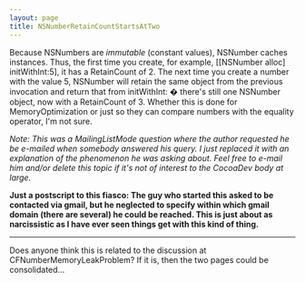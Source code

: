```yaml
---
layout: page
title: NSNumberRetainCountStartsAtTwo
---
```


Because NSNumbers are *immutable* (constant values), NSNumber caches instances. Thus, the first time you create, for example,     [[NSNumber alloc] initWithInt:5], it has a RetainCount of 2. The next time you create a number with the value 5, NSNumber will retain the same object from the previous invocation and return that from     initWithInt: � there's still one NSNumber object, now with a RetainCount of 3. Whether this is done for MemoryOptimization or just so they can compare numbers with the equality operator, I'm not sure.

*Note: This was a MailingListMode question where the author requested he be e-mailed when somebody answered his query. I just replaced it with an explanation of the phenomenon he was asking about. Feel free to e-mail him and/or delete this topic if it's not of interest to the CocoaDev body at large.*

**Just a postscript to this fiasco: The guy who started this asked to be contacted via gmail, but he neglected to specify within which gmail domain (there are several) he could be reached. This is just about as narcissistic as I have ever seen things get with this kind of thing.**

----

Does anyone think this is related to the discussion at CFNumberMemoryLeakProblem? If it is, then the two pages could be consolidated...

